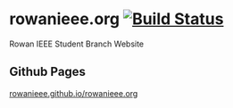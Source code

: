 # rowanieee.org [![Build Status](https://travis-ci.org/rowanieee/rowanieee.org.svg?branch=master)](https://travis-ci.org/rowanieee/rowanieee.org)
Rowan IEEE Student Branch Website

## Github Pages
[rowanieee.github.io/rowanieee.org](rowanieee.github.io/rowanieee.org)
